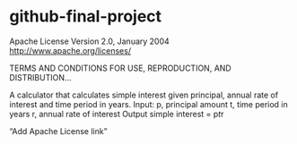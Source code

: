 # github-final-project
Apache License
Version 2.0, January 2004
http://www.apache.org/licenses/

TERMS AND CONDITIONS FOR USE, REPRODUCTION, AND DISTRIBUTION...

A calculator that calculates simple interest given principal, annual rate of interest and time period in years.
Input:
   p, principal amount
   t, time period in years
   r, annual rate of interest
Output
   simple interest = p*t*r

“Add Apache License link”
